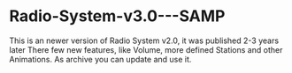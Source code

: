 # Radio-System-v3.0---SAMP
This is an newer version of Radio System v2.0, it was published 2-3 years later
There few new features, like Volume, more defined Stations and other Animations.
As archive you can update and use it.
